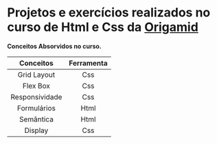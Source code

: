 
# Projetos e exercícios realizados no curso de Html e Css da [Origamid](https://www.origamid.com/curso/html-e-css-para-iniciantes/)
**Conceitos Absorvidos no curso.**

Conceitos   | Ferramenta
:---------: | :------:
Grid Layout | Css
Flex Box | Css
Responsividade | Css
Formulários | Html
Semântica | Html
Display | Css
